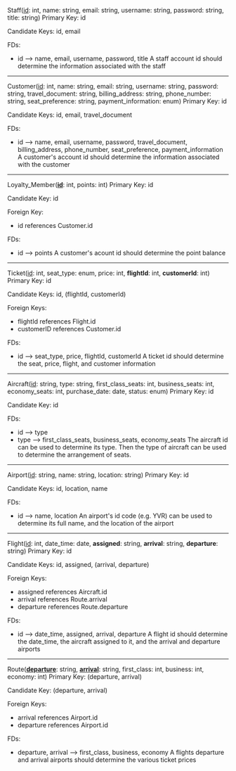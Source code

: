 Staff(<u>id</u>: int, name: string, email: string, username: string, password: string, title: string)
Primary Key: id

Candidate Keys: id, email

FDs:

- id —> name, email, username, password, title
  A staff account id should determine the information associated with the staff

-----

Customer(<u>id</u>: int, name: string, email: string, username: string, password: string, travel_document: string, billing_address: string, phone_number: string, seat_preference: string, payment_information: enum)
Primary Key: id

Candidate Keys: id, email, travel_document

FDs:

- id —> name, email, username, password, travel_document, billing_address, phone_number, seat_preference, payment_information
  A customer's account id should determine the information associated with the customer

----

Loyalty_Member(<u>**id**</u>: int, points: int)
Primary Key: id

Candidate Key: id

Foreign Key:

- id references Customer.id

FDs:

- id —> points
  A customer's acount id should determine the point balance

---

Ticket(<u>id</u>: int, seat_type: enum, price: int, **flightId**: int, **customerId**: int)
Primary Key: id

Candidate Keys: id, (flightId, customerId)

Foreign Keys:

- flightId references Flight.id
- customerID references Customer.id

FDs:

- id —> seat_type, price, flightId, customerId
  A ticket id should determine the seat, price, flight, and customer information

------

Aircraft(<u>id</u>: string, type: string, first_class_seats: int, business_seats: int, economy_seats: int, purchase_date: date, status: enum)
Primary Key: id

Candidate Key: id

FDs:
- id —> type
- type —> first_class_seats, business_seats, economy_seats
  The aircraft id can be used to determine its type. Then the type of aircraft can be used to determine the arrangement of seats.

------

Airport(<u>id</u>: string, name: string, location: string)
Primary Key: id

Candidate Keys: id, location, name

FDs:
- id —> name, location
  An airport's id code (e.g. YVR) can be used to determine its full name, and the location of the airport


------

Flight(<u>id</u>: int, date_time: date, **assigned**: string, **arrival**: string, **departure**: string)
Primary Key: id

Candidate Keys: id, assigned, (arrival, departure)

Foreign Keys:

- assigned references Aircraft.id
- arrival references Route.arrival
- departure references Route.departure

FDs:
- id —> date_time, assigned, arrival, departure
  A flight id should determine the date_time, the aircraft assigned to it, and the arrival and departure airports


-----

Route(<u>**departure**</u>: string, <u>**arrival**</u>: string, first_class: int, business: int, economy: int)
Primary Key: (departure, arrival)

Candidate Key: (departure, arrival)

Foreign Keys:

- arrival references Airport.id
- departure references Airport.id

FDs:
- departure, arrival —> first_class, business, economy
  A flights departure and arrival airports should determine the various ticket prices
